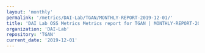 ```yaml
---
layout: 'monthly'
permalink: '/metrics/DAI-Lab/TGAN/MONTHLY-REPORT-2019-12-01/'
title: 'DAI Lab OSS Metrics Metrics report for TGAN | MONTHLY-REPORT-2019-12-01'
organization: 'DAI-Lab'
repository: 'TGAN'
current_date: '2019-12-01'
---
```

